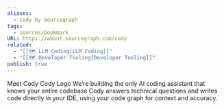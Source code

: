 ```yaml
---
aliases:
  - Cody by Sourcegraph
tags:
  - sources/bookmark
URL: https://about.sourcegraph.com/cody
related:
  - "[[🗺️ LLM Coding|LLM Coding]]"
  - "[[🗺️ Developer Tooling|Developer Tooling]]"
publish: true
---
```


Meet Cody
Cody Logo
We’re building the only AI coding assistant that knows your entire codebase
Cody answers technical questions and writes code directly in your IDE, using your code graph for context and accuracy.